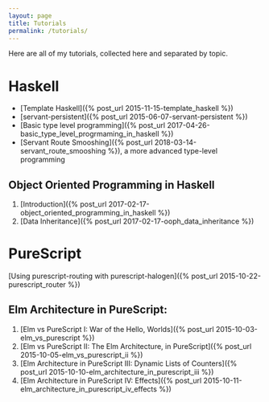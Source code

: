 ```yaml
---
layout: page
title: Tutorials
permalink: /tutorials/
---
```


Here are all of my tutorials, collected here and separated by topic.

# Haskell

- [Template Haskell]({% post_url 2015-11-15-template_haskell %})
- [servant-persistent]({% post_url 2015-06-07-servant-persistent %})
- [Basic type level programming]({% post_url 2017-04-26-basic_type_level_progrmaming_in_haskell %})
- [Servant Route Smooshing]({% post_url 2018-03-14-servant_route_smooshing %}), a more advanced type-level programming

## Object Oriented Programming in Haskell

1. [Introduction]({% post_url 2017-02-17-object_oriented_programming_in_haskell %})
2. [Data Inheritance]({% post_url 2017-02-17-ooph_data_inheritance %})

# PureScript

[Using purescript-routing with purescript-halogen]({% post_url 2015-10-22-purescript_router %})

## Elm Architecture in PureScript:

1. [Elm vs PureScript I: War of the Hello, Worlds]({% post_url 2015-10-03-elm_vs_purescript %})
2. [Elm vs PureScript II: The Elm Architecture, in PureScript]({% post_url 2015-10-05-elm_vs_purescript_ii %})
3. [Elm Architecture in PureScript III: Dynamic Lists of Counters]({% post_url 2015-10-10-elm_architecture_in_purescript_iii %})
4. [Elm Architecture in PureScript IV: Effects]({% post_url 2015-10-11-elm_architecture_in_purescript_iv_effects %})
